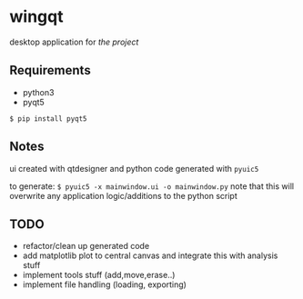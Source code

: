 # wingqt

desktop application for _the project_

## Requirements

- python3
- pyqt5

```$ pip install pyqt5```

## Notes

ui created with qtdesigner and python code generated with `pyuic5`

to generate:
```$ pyuic5 -x mainwindow.ui -o mainwindow.py```
note that this will overwrite any application logic/additions to the python script 

## TODO

- refactor/clean up generated code
- add matplotlib plot to central canvas and integrate this with analysis stuff
- implement tools stuff (add,move,erase..)
- implement file handling (loading, exporting)
